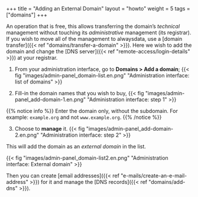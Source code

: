 +++
title = "Adding an External Domain"
layout = "howto"
weight = 5
tags = ["domains"]
+++

An operation that is free, this allows transferring the domain’s *technical* management without touching its *administrative* management (its registrar). If you wish to move all of the management to alwaysdata, use a [domain transfer]({{< ref "domains/transfer-a-domain" >}}). Here we wish to add the domain and change the [DNS server]({{< ref "remote-access/login-details" >}}) at your registrar.

1.  From your administration interface, go to **Domains > Add a domain**;
    {{< fig "images/admin-panel_domain-list.en.png" "Administration interface: list of domains" >}}

2.  Fill-in the domain names that you wish to buy,
    {{< fig "images/admin-panel_add-domain-1.en.png" "Administration interface: step 1" >}}

{{% notice info %}}
Enter the domain only, without the subdomain. For example: `example.org` and not `www.example.org`.
{{% /notice %}}

3.  Choose to **manage** it.
    {{< fig "images/admin-panel_add-domain-2.en.png" "Administration interface: step 2" >}}

This will add the domain as an *external domain* in the list.

{{< fig "images/admin-panel_domain-list2.en.png" "Administration interface: External domain" >}}

Then you can create [email addresses]({{< ref "e-mails/create-an-e-mail-address" >}}) for it and manage the [DNS records]({{< ref "domains/add-dns" >}}).
